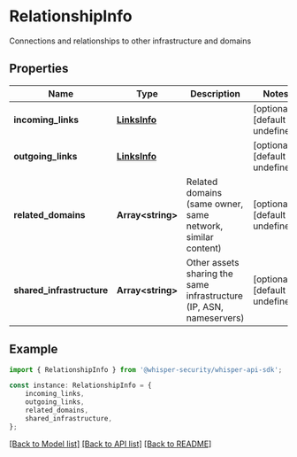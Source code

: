# RelationshipInfo

Connections and relationships to other infrastructure and domains

## Properties

Name | Type | Description | Notes
------------ | ------------- | ------------- | -------------
**incoming_links** | [**LinksInfo**](LinksInfo.md) |  | [optional] [default to undefined]
**outgoing_links** | [**LinksInfo**](LinksInfo.md) |  | [optional] [default to undefined]
**related_domains** | **Array&lt;string&gt;** | Related domains (same owner, same network, similar content) | [optional] [default to undefined]
**shared_infrastructure** | **Array&lt;string&gt;** | Other assets sharing the same infrastructure (IP, ASN, nameservers) | [optional] [default to undefined]

## Example

```typescript
import { RelationshipInfo } from '@whisper-security/whisper-api-sdk';

const instance: RelationshipInfo = {
    incoming_links,
    outgoing_links,
    related_domains,
    shared_infrastructure,
};
```

[[Back to Model list]](../README.md#documentation-for-models) [[Back to API list]](../README.md#documentation-for-api-endpoints) [[Back to README]](../README.md)
